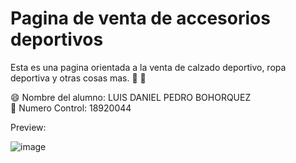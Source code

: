 # Pagina de venta de accesorios deportivos

Esta es una pagina orientada a la venta de calzado deportivo, ropa deportiva y otras cosas mas. 👟 👖

😄 Nombre del alumno: LUIS DANIEL PEDRO BOHORQUEZ
<br/>
🔢 Numero Control: 18920044

Preview: 

![image](https://user-images.githubusercontent.com/84399742/134083926-ab7433b3-9361-48ae-ba80-9741224358cf.png)


